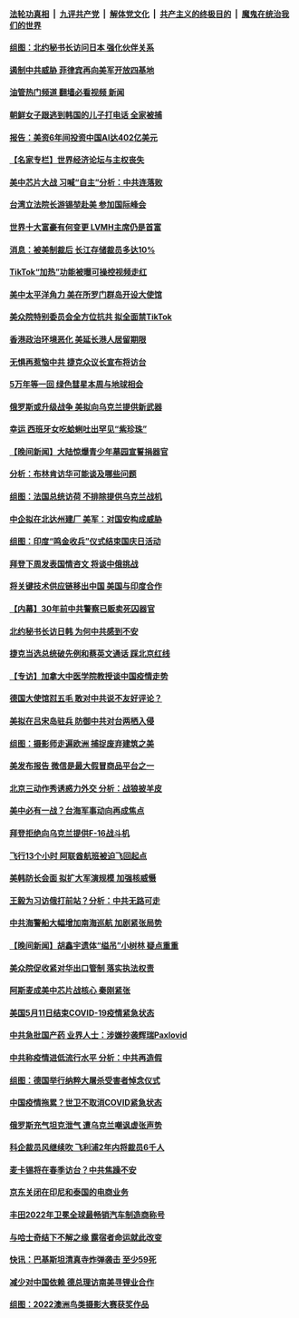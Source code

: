 ####  [法轮功真相](../../../../basic/blob/master/README.md?t=02021612) &nbsp;|&nbsp; [九评共产党](../../../../9ping.md/blob/master/README.md?t=02021612) &nbsp;|&nbsp; [解体党文化](../../../../jtdwh.md/blob/master/README.md?t=02021612)  &nbsp;|&nbsp; [共产主义的终极目的](../../../../gczydzjmd.md/blob/master/README.md?t=02021612) &nbsp;|&nbsp; [魔鬼在统治我们的世界](../../../../mgztzwmdsj.md/blob/master/README.md?t=02021612) 

#### [组图：北约秘书长访问日本 强化伙伴关系](../pages/nsc418/n13920102.md?t=02021612) 

#### [遏制中共威胁 菲律宾再向美军开放四基地](../pages/nsc418/n13920645.md?t=02021612) 

#### [油管热门频道 翻墙必看视频 新闻](http://129.146.143.75:81/youtube.html?02021612)

#### [朝鲜女子跟逃到韩国的儿子打电话 全家被捕](../pages/nsc418/n13920554.md?t=02021612) 

#### [报告：美资6年间投资中国AI达402亿美元](../pages/nsc418/n13920524.md?t=02021612) 

#### [【名家专栏】世界经济论坛与主权丧失](../pages/nsc418/n13919477.md?t=02021612) 

#### [美中芯片大战 习喊“自主”分析：中共连落败](../pages/nsc418/n13920089.md?t=02021612) 

#### [台湾立法院长游锡堃赴美 参加国际峰会](../pages/nsc418/n13920393.md?t=02021612) 

#### [世界十大富豪有何变更 LVMH主席仍是首富](../pages/nsc418/n13920337.md?t=02021612) 

#### [消息：被美制裁后 长江存储裁员多达10%](../pages/nsc418/n13920203.md?t=02021612) 

#### [TikTok“加热”功能被曝可操控视频走红](../pages/nsc418/n13920331.md?t=02021612) 

#### [美中太平洋角力 美在所罗门群岛开设大使馆](../pages/nsc418/n13920336.md?t=02021612) 

#### [美众院特别委员会全方位抗共 拟全面禁TikTok](../pages/nsc418/n13918856.md?t=02021612) 

#### [香港政治环境恶化 美延长港人居留期限](../pages/nsc418/n13920317.md?t=02021612) 

#### [无惧再惹恼中共 捷克众议长宣布将访台](../pages/nsc418/n13920291.md?t=02021612) 

#### [5万年等一回 绿色彗星本周与地球相会](../pages/nsc418/n13920242.md?t=02021612) 

#### [俄罗斯或升级战争 美拟向乌克兰提供新武器](../pages/nsc418/n13920109.md?t=02021612) 

#### [幸运 西班牙女吃蛤蜊吐出罕见“紫珍珠”](../pages/nsc418/n13919862.md?t=02021612) 


#### [【晚间新闻】大陆惊爆青少年墓园宣誓捐器官](../pages/nsc418/n13920075.md?t=02021612) 

#### [分析：布林肯访华可能谈及哪些问题](../pages/nsc418/n13919773.md?t=02021612) 

#### [组图：法国总统访荷 不排除提供乌克兰战机](../pages/nsc418/n13919985.md?t=02021612) 

#### [中企拟在北达州建厂 美军：对国安构成威胁](../pages/nsc418/n13919937.md?t=02021612) 

#### [组图：印度“鸣金收兵”仪式结束国庆日活动](../pages/nsc418/n13919380.md?t=02021612) 

#### [拜登下周发表国情咨文 将谈中俄挑战](../pages/nsc418/n13919837.md?t=02021612) 

#### [将关键技术供应链移出中国 美国与印度合作](../pages/nsc418/n13919690.md?t=02021612) 

#### [【内幕】30年前中共警察已贩卖死囚器官](../pages/nsc418/n13919567.md?t=02021612) 

#### [北约秘书长访日韩 为何中共感到不安](../pages/nsc418/n13919625.md?t=02021612) 

#### [捷克当选总统破先例和蔡英文通话 踩北京红线](../pages/nsc418/n13918857.md?t=02021612) 

#### [【专访】加拿大中医学院教授谈中国疫情走势](../pages/nsc418/n13919367.md?t=02021612) 

#### [德国大使馆怼五毛 敢对中共说不友好评论？](../pages/nsc418/n13919614.md?t=02021612) 

#### [美拟在吕宋岛驻兵 防御中共对台两栖入侵](../pages/nsc418/n13919568.md?t=02021612) 

#### [组图：摄影师走遍欧洲 捕捉废弃建筑之美](../pages/nsc418/n13919267.md?t=02021612) 

#### [美发布报告 微信是最大假冒商品平台之一](../pages/nsc418/n13919551.md?t=02021612) 

#### [北京三动作秀诱惑力外交 分析：战狼披羊皮](../pages/nsc418/n13919549.md?t=02021612) 

#### [美中必有一战？台海军事动向再成焦点](../pages/nsc418/n13919427.md?t=02021612) 

#### [拜登拒绝向乌克兰提供F-16战斗机](../pages/nsc418/n13919479.md?t=02021612) 

#### [飞行13个小时 阿联酋航班被迫飞回起点](../pages/nsc418/n13919195.md?t=02021612) 

#### [美韩防长会面 拟扩大军演规模 加强核威慑](../pages/nsc418/n13919517.md?t=02021612) 

#### [王毅为习访俄打前站？分析：中共无路可走](../pages/nsc418/n13919425.md?t=02021612) 

#### [中共海警船大幅增加南海巡航 加剧紧张局势](../pages/nsc418/n13919338.md?t=02021612) 


#### [【晚间新闻】胡鑫宇遗体“缢吊”小树林 疑点重重](../pages/nsc418/n13919352.md?t=02021612) 

#### [美众院促收紧对华出口管制 落实执法权责](../pages/nsc418/n13919269.md?t=02021612) 

#### [阿斯麦成美中芯片战核心 秦刚紧张](../pages/nsc418/n13919001.md?t=02021612) 

#### [美国5月11日结束COVID-19疫情紧急状态](../pages/nsc418/n13919139.md?t=02021612) 

#### [中共急批国产药 业界人士：涉嫌抄袭辉瑞Paxlovid](../pages/nsc418/n13918868.md?t=02021612) 

#### [中共称疫情进低流行水平 分析：中共再造假](../pages/nsc418/n13918708.md?t=02021612) 

#### [组图：德国举行纳粹大屠杀受害者悼念仪式](../pages/nsc418/n13918554.md?t=02021612) 

#### [中国疫情拖累？世卫不取消COVID紧急状态](../pages/nsc418/n13918852.md?t=02021612) 

#### [俄罗斯充气坦克泄气 遭乌克兰嘲讽虚张声势](../pages/nsc418/n13918832.md?t=02021612) 

#### [科企裁员风继续吹 飞利浦2年内将裁员6千人](../pages/nsc418/n13918842.md?t=02021612) 

#### [麦卡锡将在春季访台？中共焦躁不安](../pages/nsc418/n13918837.md?t=02021612) 

#### [京东关闭在印尼和泰国的电商业务](../pages/nsc418/n13918822.md?t=02021612) 

#### [丰田2022年卫冕全球最畅销汽车制造商称号](../pages/nsc418/n13918724.md?t=02021612) 

#### [与哈士奇结下不解之缘 露宿者命运就此改变](../pages/nsc418/n13918481.md?t=02021612) 


#### [快讯：巴基斯坦清真寺炸弹袭击 至少59死](../pages/nsc418/n13918642.md?t=02021612) 


#### [减少对中国依赖 德总理访南美寻锂业合作](../pages/nsc418/n13918526.md?t=02021612) 

#### [组图：2022澳洲鸟类摄影大赛获奖作品](../pages/nsc418/n13918440.md?t=02021612) 

<img src='http://gfw-breaker.win/goodnews/indexes/nsc418.md' width='0px' height='0px'/>

